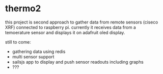 # thermo2
this project is second approach to gather data from remote sensors (ciseco XRF) connected to raspberry pi.
currently it receives data from a temoerature sensor and displays it on adafruit oled display.

still to come:
- gathering data using redis
- multi sensor support
- sailsjs app to display and push sensor readouts including graphs
- ???
